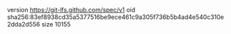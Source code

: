 version https://git-lfs.github.com/spec/v1
oid sha256:83ef8938cd35a5377516be9ece461c9a305f736b5b4ad4e540c310e2dda2d556
size 10155

